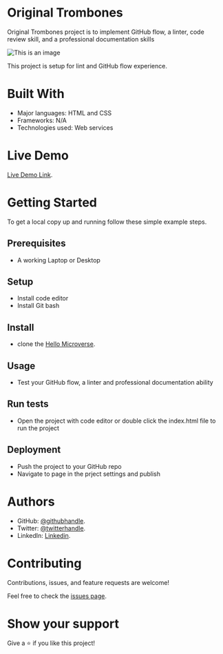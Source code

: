 # Original Trombones

Original Trombones project is to implement GitHub flow, a linter, code review skill, and a professional documentation skills

![This is an image](https://myoctocat.com/assets/images/base-octocat.svg)

This project is setup for lint and GitHub flow experience.

# Built With


- Major languages: HTML and CSS
- Frameworks: N/A
- Technologies used: Web services


# Live Demo

[Live Demo Link](https://github.com/Emmy-github-webdev/hello-microverse).

# Getting Started


To get a local copy up and running follow these simple example steps.

## Prerequisites 
- A working Laptop or Desktop
## Setup
- Install code editor
- Install Git bash
## Install
- clone the [Hello Microverse](https://github.com/Emmy-github-webdev/hello-microverse).
## Usage
- Test your GitHub flow, a linter and professional documentation ability
## Run tests
- Open the project with code editor or double click the index.html file to run the project
## Deployment
- Push the project to your GitHub repo
- Navigate to page in the prject settings and publish
# Authors

- GitHub: [@githubhandle](https://github.com/Emmy-github-webdev).
- Twitter: [@twitterhandle](@ogaemmanueloga).
- LinkedIn: [Linkedin](https://github.com/Emmy-github-webdev/lint-test).

# Contributing

Contributions, issues, and feature requests are welcome!

Feel free to check the [issues page](https://github.com/Emmy-github-webdev/hello-microverse/issues).

# Show your support

Give a :star: if you like this project!

